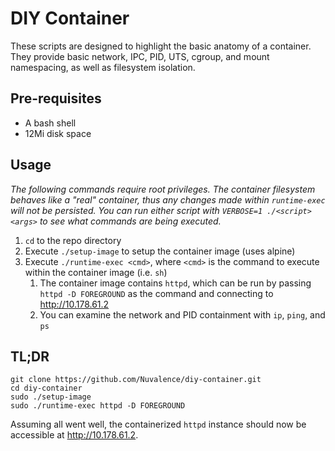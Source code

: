 # DIY Container
These scripts are designed to highlight the basic anatomy of a container. They provide basic network, IPC, PID, UTS, cgroup, and mount namespacing, as well as filesystem isolation.

## Pre-requisites
* A bash shell
* 12Mi disk space

## Usage
*The following commands require root privileges. The container filesystem behaves like a "real" container, thus any changes made within `runtime-exec` will not be persisted. You can run either script with `VERBOSE=1 ./<script> <args>` to see what commands are being executed.*
1. `cd` to the repo directory
2. Execute `./setup-image` to setup the container image (uses alpine)
3. Execute `./runtime-exec <cmd>`, where `<cmd>` is the command to execute within the container image (i.e. `sh`)
   1. The container image contains `httpd`, which can be run by passing `httpd -D FOREGROUND` as the command and connecting to <http://10.178.61.2>
   2. You can examine the network and PID containment with `ip`, `ping`, and `ps`

## TL;DR
```
git clone https://github.com/Nuvalence/diy-container.git
cd diy-container
sudo ./setup-image
sudo ./runtime-exec httpd -D FOREGROUND
```
Assuming all went well, the containerized `httpd` instance should now be accessible at <http://10.178.61.2>.
